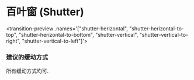 # 百叶窗 (Shutter)

<transition-preview .names='["shutter-herizontal", "shutter-herizontal-to-top", "shutter-herizontal-to-bottom", "shutter-vertical", "shutter-vertical-to-right", "shutter-vertical-to-left"]'></transition-preview>


### 建议的缓动方式

所有缓动方式均可.
